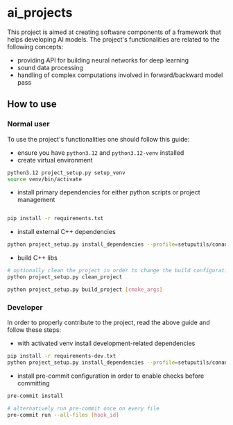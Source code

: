 # ai_projects

This project is aimed at creating software components of a framework that helps developing AI models. The project's functionalities are related to the following concepts:

- providing API for building neural networks for deep learning
- sound data processing
- handling of complex computations involved in forward/backward model pass

## How to use

### Normal user

To use the project's functionalities one should follow this guide:

- ensure you have `python3.12` and `python3.12-venv` installed
- create virtual environment

```bash
python3.12 project_setup.py setup_venv
source venv/bin/activate
```

- install primary dependencies for either python scripts or project management

```bash

pip install -r requirements.txt
```

- install external C++ dependencies

```bash
python project_setup.py install_dependencies --profile=setuputils/conan/profile_release.ini
```

- build C++ libs

```bash
# optionally clean the project in order to change the build configuration
python project_setup.py clean_project

python project_setup.py build_project [cmake_args]
```

### Developer

In order to properly contribute to the project, read the above guide and follow these steps:

- with activated venv install development-related dependencies

```bash
pip install -r requirements-dev.txt
python project_setup.py install_dependencies --profile=setuputils/conan/profile_dev.ini
```

- install pre-commit configuration in order to enable checks before committing

```bash
pre-commit install

# alternatively run pre-commit once on every file
pre-commit run --all-files [hook_id]
```
